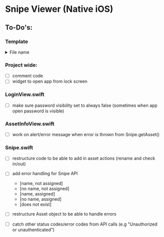 #  Snipe Viewer (Native iOS)

## To-Do\'s: 

### Template
<details>
## <summary> File name </summary>

<br>

* [ ] task to be done with that file
* [x] task that has been completed on that file
</details>

### Project wide:
* [ ] comment code 
* [ ] widget to open app from lock screen

### LoginView.swift
* [ ] make sure password visibility set to always false (sometimes when app open password is visible)

### AssetInfoView.swift
* [ ] work on alert/error message when error is thrown from Snipe.getAsset()

### Snipe.swift
* [ ] restructure code to be able to add in asset actions (rename and check in/out)
* [ ] add error handling for Snipe API
    - [name, not assigned]
    - [no name, not assigned]
    - [name, assigned]
    - [no name, assigned]
    - [does not exist] 
* [ ] restructure Asset object to be able to handle errors
* [ ] catch other status codes/error codes from API calls (e.g "Unauthorized or unauthenticated")

